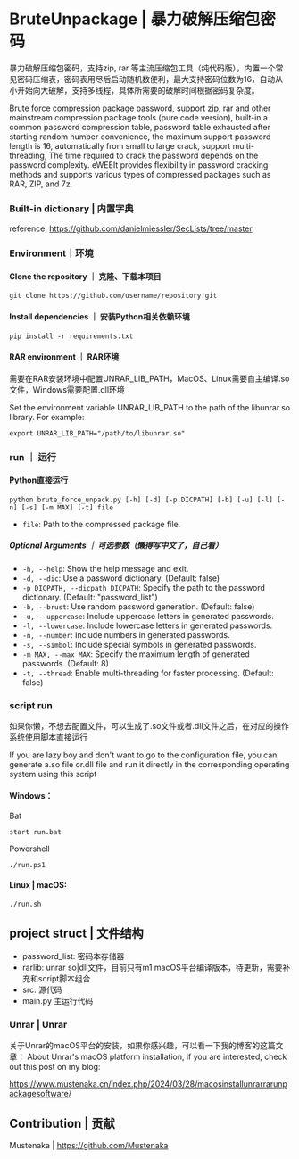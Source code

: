 # BruteUnpackage | 暴力破解压缩包密码

暴力破解压缩包密码，支持zip, rar 等主流压缩包工具（纯代码版），内置一个常见密码压缩表，密码表用尽后启动随机数便利，最大支持密码位数为16，自动从小开始向大破解，支持多线程，具体所需要的破解时间根据密码复杂度。

Brute force compression package password, support zip, rar and other mainstream compression package tools (pure code version), built-in a common password compression table, password table exhausted after starting random number convenience, the maximum support password length is 16, automatically from small to large crack, support multi-threading, The time required to crack the password depends on the password complexity. eWEEIt provides flexibility in password cracking methods and supports various types of compressed packages such as RAR, ZIP, and 7z.

### Built-in dictionary |  内置字典

reference: https://github.com/danielmiessler/SecLists/tree/master

### Environment｜环境

#### Clone the repository ｜ 克隆、下载本项目
```
git clone https://github.com/username/repository.git
```

#### Install dependencies ｜ 安装Python相关依赖环境

```
pip install -r requirements.txt
```

#### RAR environment ｜ RAR环境

需要在RAR安装环境中配置UNRAR_LIB_PATH，MacOS、Linux需要自主编译.so文件，Windows需要配置.dll环境

Set the environment variable UNRAR_LIB_PATH to the path of the libunrar.so library. For example:

```
export UNRAR_LIB_PATH="/path/to/libunrar.so"
```

### run ｜ 运行

#### Python直接运行

```
python brute_force_unpack.py [-h] [-d] [-p DICPATH] [-b] [-u] [-l] [-n] [-s] [-m MAX] [-t] file
```

- `file`: Path to the compressed package file.

##### Optional Arguments ｜ 可选参数（懒得写中文了，自己看）

- `-h, --help`: Show the help message and exit.
- `-d, --dic`: Use a password dictionary. (Default: false)
- `-p DICPATH, --dicpath DICPATH`: Specify the path to the password dictionary. (Default: "password_list")
- `-b, --brust`: Use random password generation. (Default: false)
- `-u, --uppercase`: Include uppercase letters in generated passwords.
- `-l, --lowercase`: Include lowercase letters in generated passwords.
- `-n, --number`: Include numbers in generated passwords.
- `-s, --simbol`: Include special symbols in generated passwords.
- `-m MAX, --max MAX`: Specify the maximum length of generated passwords. (Default: 8)
- `-t, --thread`: Enable multi-threading for faster processing. (Default: false)

### script run

如果你懒，不想去配置文件，可以生成了.so文件或者.dll文件之后，在对应的操作系统使用脚本直接运行

If you are lazy boy and don't want to go to the configuration file, you can generate a.so file or.dll file and run it directly in the corresponding operating system using this script

#### Windows：

Bat

```
start run.bat
```

Powershell

```
./run.ps1
```

#### Linux | macOS:

```
./run.sh
```

## project struct | 文件结构

- password_list: 密码本存储器
- rarlib: unrar so|dll文件，目前只有m1 macOS平台编译版本，待更新，需要补充和script脚本组合
- src: 源代码
- main.py 主运行代码

### Unrar | Unrar

关于Unrar的macOS平台的安装，如果你感兴趣，可以看一下我的博客的这篇文章：
About Unrar's macOS platform installation, if you are interested, check out this post on my blog:

https://www.mustenaka.cn/index.php/2024/03/28/macosinstallunrarrarunpackagesoftware/

## Contribution | 贡献

Mustenaka | https://github.com/Mustenaka
